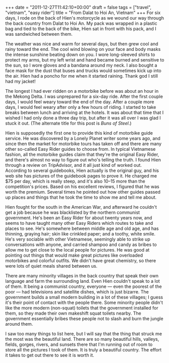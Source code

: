 +++
date = "2011-12-27T11:42:10+00:00"
draft = false
tags = ["travel", "vietnam", "easy rider"]
title = "From Dalat to Hoi An, Vietnam"
+++
For six days, I rode on the back of Hien's motorcycle as we wound our way through the back country from Dalat to Hoi An. My pack was wrapped in a plastic bag and tied to the back of the bike, Hien sat in front with his pack, and I was sandwiched between them.

The weather was nice and warm for several days, but then grew cool and rainy toward the end. The cool wind blowing on your face and body masks the intense sunshine beating down on you. I wore long-sleeved shirts to protect my arms, but my left wrist and hand became burned and sensitive to the sun, so I wore gloves and a bandana around my neck.  I also bought a face mask for the dust that buses and trucks would sometimes kick up into the air. Hien had a poncho for me when it started raining. Thank god I still had my jacket!

The longest I had ever ridden on a motorbike before was about an hour in the Mekong Delta. I was unprepared for a six-day ride. After the first couple days, I would feel weary toward the end of the day. After a couple more days, I would feel weary after only a few hours of riding. I started to take breaks between lunch and arriving at the hotels. It was about that time that I wished I had only done a three day trip, but after it was all over I was glad I stuck it out. (The alternate title for this post is *Buns of Steel*.)

Hien is supposedly the first one to provide this kind of motorbike guide service. He was discovered by a Lonely Planet writer some years ago, and since then the market for motorbike tours has taken off and there are many other so-called Easy Rider guides to choose from. In typical Vietnamese fashion, all the motorbike guides claim that they're the original Easy Rider, and there's almost no way to figure out who's telling the truth. I found Hien through a review on TripAdvisor, and it all just kind of worked out. According to several guidebooks, Hien actually is the original guy, and his web site has pictures of the guidebook pages to prove it. He charged me $75 per day, which is really steep, and it's also $10–$15 more than the competition's prices. Based on his excellent reviews, I figured that he was worth the premium. Several times he pointed out how other guides passed up places and things that he took the time to show me and tell me about.

Hien fought for the south in the American War, and afterward he couldn't get a job because he was blacklisted by the northern communist government. He's been an Easy Rider for about twenty years now, and seems to have taught many other Easy Riders which routes to take and places to see. He's somewhere between middle age and old age, and has thinning, graying hair; skin like crinkled paper; and a toothy, white smile. He's very sociable with other Vietnamese, seemingly able to strike up conversations with anyone, and carried shampoo and candy as bribes to allow me to get close to the local people for pictures. He was good at pointing out things that would make great pictures like overloaded motorbikes and colorful outfits. We didn't have great chemistry, so there were lots of quiet meals shared between us.

There are many minority villages in the back country that speak their own language and farm the surrounding land. Even Hien couldn't speak to a lot of them. It being a communist country, everyone &mdash; even the poorest of the poor &mdash; had televisions and satellite dishes, which is just bizarre. The government builds a small modern building in a lot of these villages; I guess it's their point of contact with the people there. Some minority people didn't like the more modern (non-squat) toilets that the government installed for them, so they made their own makeshift squat toilets nearby. The government essentially bribes these people not to slash and burn the jungle around them.

I saw too many things to list here, but I will say that the thing that struck me the most was the beautiful land. There are so many beautiful hills, valleys, fields, gorges, rivers, and sunsets there that I'm running out of room to store all the pictures I took of them. It is truly a beautiful country. The effort it takes to get out there to see it is worth it.
